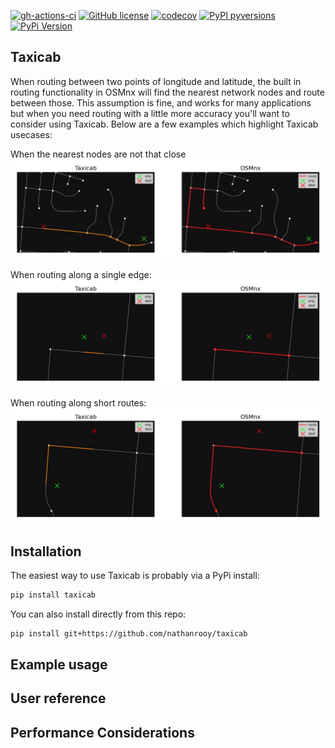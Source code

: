 [![gh-actions-ci](https://img.shields.io/github/workflow/status/nathanrooy/taxicab/ci?style=flat-square)](https://github.com/nathanrooy/taxicab/actions?query=workflow%3Aci)
[![GitHub license](https://img.shields.io/github/license/nathanrooy/taxicab?style=flat-square)](https://github.com/nathanrooy/taxicab/blob/main/LICENSE)
[![codecov](https://img.shields.io/codecov/c/github/nathanrooy/taxicab.svg?style=flat-square)](https://codecov.io/gh/nathanrooy/taxicab)
[![PyPI pyversions](https://img.shields.io/pypi/pyversions/taxicab.svg?style=flat-square)](https://pypi.org/pypi/taxicab/)
[![PyPi Version](https://img.shields.io/pypi/v/taxicab.svg?style=flat-square)](https://pypi.org/project/taxicab)

## Taxicab
When routing between two points of longitude and latitude, the built in routing functionality in OSMnx will find the nearest network nodes and route between those. This assumption is fine, and works for many applications but when you need routing with a little more accuracy you'll want to consider using Taxicab. Below are a few examples which highlight Taxicab usecases:

When the nearest nodes are not that close
<img src="https://github.com/nathanrooy/taxicab/blob/main/docs/ex_03.jpg">

When routing along a single edge:
<img src="https://github.com/nathanrooy/taxicab/blob/main/docs/ex_01.jpg">

When routing along short routes:
<img src="https://github.com/nathanrooy/taxicab/blob/main/docs/ex_02.jpg">

## Installation
The easiest way to use Taxicab is probably via a PyPi install:
```sh
pip install taxicab
```
You can also install directly from this repo:
```sh
pip install git+https://github.com/nathanrooy/taxicab
```

## Example usage

## User reference

## Performance Considerations
